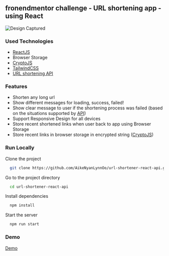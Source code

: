 ## fronendmentor challenge - URL shortening app - using React

![Design Captured](https://github.com/AikeNyanLynnOo/url-shortener-react-api/blob/main/public/images/capture.png "Screen Capture")

### Used Technologies

 - [ReactJS](https://nextjs.org/)
 - Browser Storage
 - [CryptoJS](https://www.npmjs.com/package/crypto-js)
 - [TailwindCSS](https://tailwindcss.com/)
 - [URL shortening API](https://shrtco.de/ "Go Check")


### Features

- Shorten any long url
- Show different messages for loading, success, failed!
- Show clear message to user if the shortening process was failed (based on the situations supported by [API](https://shrtco.de/ "Go Check"))
- Support Responsive Design for all devices
- Store recent shortened links when user back to app using Browser Storage
- Store recent links in browser storage in encrypted string ([CryptoJS](https://www.npmjs.com/package/crypto-js))


### Run Locally

Clone the project

```bash
  git clone https://github.com/AikeNyanLynnOo/url-shortener-react-api.git
```

Go to the project directory

```bash
  cd url-shortener-react-api
```

Install dependencies

```bash
  npm install
```

Start the server

```bash
  npm run start
```


### Demo

[Demo](https://url-shortener-a1k3.netlify.app/)

